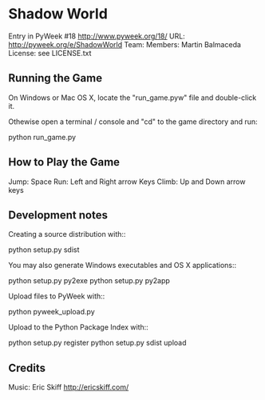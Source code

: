 Shadow World
===============

Entry in PyWeek #18  <http://www.pyweek.org/18/>
URL: http://pyweek.org/e/ShadowWorld
Team:
Members: Martin Balmaceda
License: see LICENSE.txt


Running the Game
----------------

On Windows or Mac OS X, locate the "run_game.pyw" file and double-click it.

Othewise open a terminal / console and "cd" to the game directory and run:

  python run_game.py


How to Play the Game
--------------------

Jump: Space
Run: Left and Right arrow Keys
Climb: Up and Down arrow keys


Development notes 
-----------------

Creating a source distribution with::

   python setup.py sdist

You may also generate Windows executables and OS X applications::

   python setup.py py2exe
   python setup.py py2app

Upload files to PyWeek with::

   python pyweek_upload.py

Upload to the Python Package Index with::

   python setup.py register
   python setup.py sdist upload


Credits
-------

Music: Eric Skiff
http://ericskiff.com/

